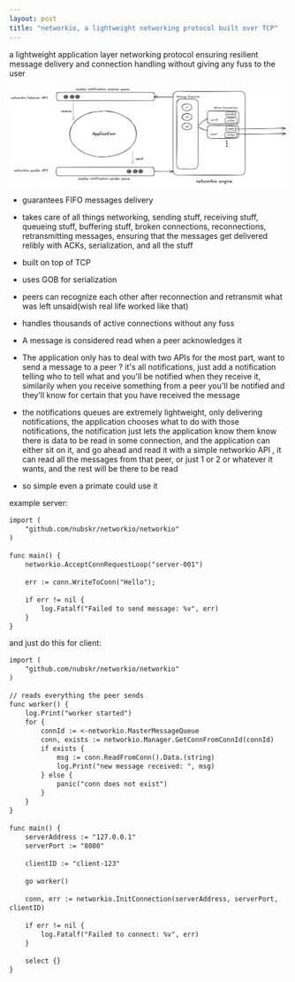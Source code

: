 ```yaml
---
layout: post
title: "networkio, a lightweight networking protocol built over TCP"
---
```


a lightweight application layer networking protocol ensuring resilient message delivery and connection handling without giving any fuss to the user

![networio](https://raw.githubusercontent.com/nubskr/nubskr.github.io/refs/heads/master/_posts/networkio.png)

- guarantees FIFO messages delivery

- takes care of all things networking, sending stuff, receiving stuff, queueing stuff, buffering stuff, broken connections, reconnections, retransmitting messages, ensuring that the messages get delivered relibly with ACKs, serialization, and all the stuff 

- built on top of TCP

- uses GOB for serialization

- peers can recognize each other after reconnection and retransmit what was left unsaid(wish real life worked like that)

- handles thousands of active connections without any fuss

- A message is considered read when a peer acknowledges it

- The application only has to deal with two APIs for the most part, want to send a message to a peer ? it's all notifications, just add a notification telling who to tell what and you'll be notified when they receive it, similarily when you receive something from a peer you'll be notified and they'll know for certain that you have received the message

- the notifications queues are extremely lightweight, only delivering notifications, the application chooses what to do with those notifications, the notification just lets the application know them know there is data to be read in some connection, and the application can either sit on it, and go ahead and read it with a simple networkio API , it can read all the messages from that peer, or just 1 or 2 or whatever it wants, and the rest will be there to be read 

- so simple even a primate could use it


example server:
```
import (
	"github.com/nubskr/networkio/networkio"
)

func main() {
	networkio.AcceptConnRequestLoop("server-001")

    err := conn.WriteToConn("Hello");
    
    if err != nil {
        log.Fatalf("Failed to send message: %v", err)
    }
}
```

and just do this for client:
```
import (
	"github.com/nubskr/networkio/networkio"
)

// reads everything the peer sends
func worker() {
	log.Print("worker started")
	for {
		connId := <-networkio.MasterMessageQueue
		conn, exists := networkio.Manager.GetConnFromConnId(connId)
		if exists {
			msg := conn.ReadFromConn().Data.(string)
			log.Print("new message received: ", msg)
		} else {
			panic("conn does not exist")
		}
	}
}

func main() {
	serverAddress := "127.0.0.1"
	serverPort := "8080"

	clientID := "client-123"

	go worker()

	conn, err := networkio.InitConnection(serverAddress, serverPort, clientID)

    if err != nil {
		log.Fatalf("Failed to connect: %v", err)
	}

    select {}
}
```
